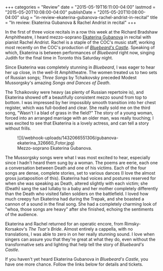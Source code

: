 +++
categories = "Review"
date = "2015-05-19T16:11:00-04:00"
lastmod = "2015-05-20T10:08:00-04:00"
publishDate = "2015-05-20T10:08:00-04:00"
slug = "in-review-ekaterina-gubanova-rachel-andrist-in-recital"
title = "In review: Ekaterina Gubanova &amp; Rachel Andrist in recital"
+++

In the first of three voice recitals in a row this week at the Richard Bradshaw Amphitheatre, I heard mezzo-soprano [Ekaterina Gubanova](/scene/people/ekaterina-gubanova/) in recital with pianist Rachel Andrist. Rachel is a staple of the COC's music staff, working most recently on the COC's production of [*Bluebeard's Castle*](http://www.coc.ca/PerformancesAndTickets/1415Season/BluebeardErwartung.aspx). Speaking of which, Ekaterina is between performances of *Bluebeard* right now, singing Judith for the final time in Toronto this Saturday night.

Since Ekaterina was completely stunning in *Bluebeard*, I was eager to hear her up close, in the well-lit Amphitheatre. The women treated us to two sets of Russian songs; *Three Songs* by Tchaikovsky preceded Modest Mussorgsky's amazing *Songs and Dances of Death*. 

The Tchaikovsky were heavy (as plenty of Russian repertoire is), and Ekaterina showed off a beautifully consistent mezzo sound from top to bottom. I was impressed by her impossibly smooth transition into her chest register, which was full-bodied and clear. She really sold me on the third song, "Wasn't I a blad of grass in the field?" The story of a young woman, forced into an arranged marriage with an older man, was really touching; I was excited to see that Ekaterina is a lovely actress, and can tell a story without frills.

<figure data-type="image">
![](/webhook-uploads/1432066551306/gubanova-ekaterina_326660_Fotor.jpg)
<figcaption>Mezzo-soprano Ekaterina Gubanova.</figcaption>
</figure>

The Mussorgsky songs were what I was most excited to hear, especially since I hadn't heard them sung by a woman. The poems are eerie, each one a conversation between Death and one of his victims. Each of the four songs are dense, complete stories, set to various dances (I love the almost gross juxtaposition of this). Ekaterina had voices and postures reserved for when she was speaking as Death, altered slightly with each victim; she (Death) sang the sad lullaby to a baby and her mother completely differently than the Death who visited fallen soldiers on the battlefield. I loved how much creepy fun Ekaterina had during the Trepak, and she boasted a cannon of a sound in the final song. She had a completely charming look of "whoa, those songs are heavy" after she finished, echoing the sentiments of the audience.

Ekaterina and Rachel returned for an operatic encore, from Rimsky-Korsakov's *The Tsar's Bride*. Almost entirely a cappella, with no translations, I was able to zero in on her really stunning sound. I love when singers can assure you that they're great at what they do, even without the transformative sets and lighting that help tell the story of *Bluebeard's Castle*. 

If you haven't yet heard Ekaterina Gubanova in *Bluebeard's Castle*, you have one more chance. Follow the links below for details and tickets.
